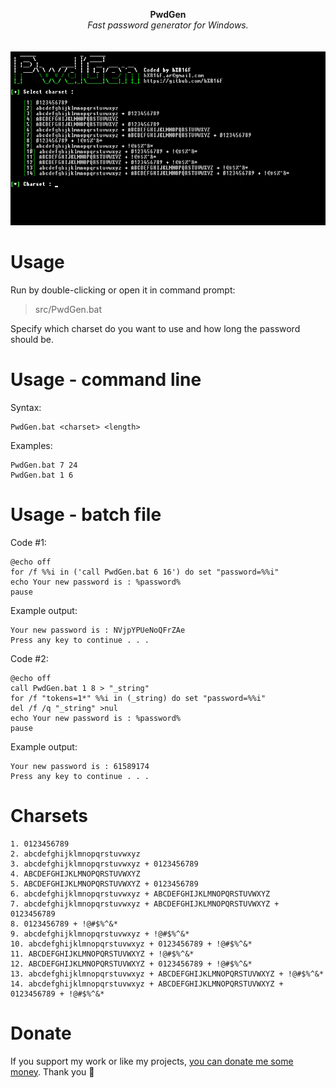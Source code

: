 <p align="center">
	<b>PwdGen</b>
	<br>
	<i>Fast password generator for Windows.</i>
	<br><br><br>
	<img alt="screenshot" src="media/screenshot.gif">
</p>

# Usage
Run by double-clicking or open it in command prompt:
> src/PwdGen.bat

Specify which charset do you want to use and how long the password should be.

# Usage - command line
Syntax:

```batchfile
PwdGen.bat <charset> <length>
```
    
Examples:

```batchfile
PwdGen.bat 7 24
PwdGen.bat 1 6
```
    
# Usage - batch file
Code #1:

```batchfile
@echo off
for /f %%i in ('call PwdGen.bat 6 16') do set "password=%%i"
echo Your new password is : %password%
pause
```
    
Example output:

```
Your new password is : NVjpYPUeNoQFrZAe
Press any key to continue . . .
```

Code #2:

```batchfile
@echo off
call PwdGen.bat 1 8 > "_string"
for /f "tokens=1*" %%i in (_string) do set "password=%%i"
del /f /q "_string" >nul
echo Your new password is : %password%
pause
```

Example output:

```
Your new password is : 61589174
Press any key to continue . . .
```

# Charsets
```
1. 0123456789
2. abcdefghijklmnopqrstuvwxyz
3. abcdefghijklmnopqrstuvwxyz + 0123456789
4. ABCDEFGHIJKLMNOPQRSTUVWXYZ
5. ABCDEFGHIJKLMNOPQRSTUVWXYZ + 0123456789
6. abcdefghijklmnopqrstuvwxyz + ABCDEFGHIJKLMNOPQRSTUVWXYZ
7. abcdefghijklmnopqrstuvwxyz + ABCDEFGHIJKLMNOPQRSTUVWXYZ + 0123456789
8. 0123456789 + !@#$%^&*
9. abcdefghijklmnopqrstuvwxyz + !@#$%^&*
10. abcdefghijklmnopqrstuvwxyz + 0123456789 + !@#$%^&*
11. ABCDEFGHIJKLMNOPQRSTUVWXYZ + !@#$%^&*
12. ABCDEFGHIJKLMNOPQRSTUVWXYZ + 0123456789 + !@#$%^&*
13. abcdefghijklmnopqrstuvwxyz + ABCDEFGHIJKLMNOPQRSTUVWXYZ + !@#$%^&*
14. abcdefghijklmnopqrstuvwxyz + ABCDEFGHIJKLMNOPQRSTUVWXYZ + 0123456789 + !@#$%^&*
```

# Donate
If you support my work or like my projects, [you can donate me some money](https://github.com/hXR16F/donate/blob/master/README.md). Thank you 💙
